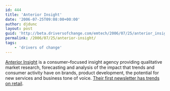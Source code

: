 ```yaml
---
id: 444
title: 'Anterior Insight'
date: '2006-07-25T09:08:00+00:00'
author: djdunc
layout: post
guid: 'http://beta.driversofchange.com/emtech/2006/07/25/anterior_insight/'
permalink: /2006/07/25/anterior-insight/
tags:
    - 'drivers of change'
---
```


[Anterior Insight](http://www.anterior-insight.com/) is a consumer–focused insight agency providing qualitative market research, forecasting and analysis of the impact that trends and consumer activity have on brands, product development, the potential for new services and business tone of voice. [Their first newsletter has trends on retail](http://www.anterior-insight.com/shop_reports_newsletter.html).